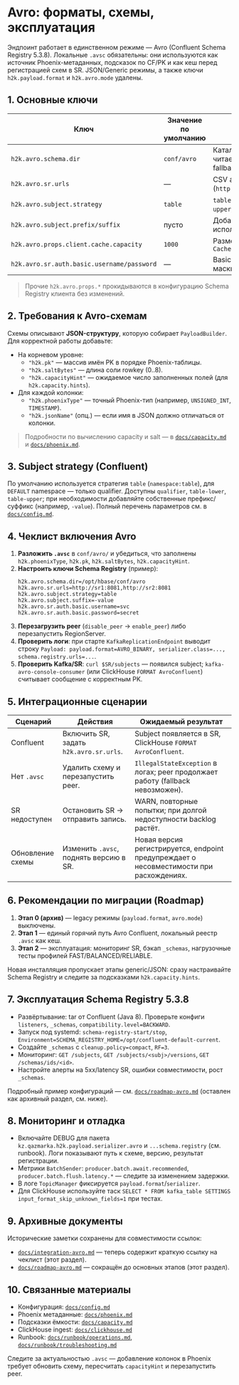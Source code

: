 # Avro: форматы, схемы, эксплуатация

Эндпоинт работает в единственном режиме — Avro (Confluent Schema Registry 5.3.8). Локальные `.avsc` обязательны: они используются как источник Phoenix-метаданных, подсказок по CF/PK и как кеш перед регистрацией схем в SR. JSON/Generic режимы, а также ключи `h2k.payload.format` и `h2k.avro.mode` удалены.

## 1. Основные ключи

| Ключ | Значение по умолчанию | Комментарий |
|---|---|---|
| `h2k.avro.schema.dir` | `conf/avro` | Каталог локальных `.avsc`, читается при старте и служит fallback‑кэшем |
| `h2k.avro.sr.urls` | — | CSV адресов Schema Registry (`http://sr1:8081,http://sr2:8081`) |
| `h2k.avro.subject.strategy` | `table` | `table` → `namespace:table`, `table-upper/table-lower`, `qualifier` |
| `h2k.avro.subject.prefix/suffix` | пусто | Добавляется к subject (часто используют `-value`) |
| `h2k.avro.props.client.cache.capacity` | `1000` | Размер identity-map `CachedSchemaRegistryClient` |
| `h2k.avro.sr.auth.basic.username/password` | — | Basic Auth; значения маскируются в логах |

> Прочие `h2k.avro.props.*` прокидываются в конфигурацию Schema Registry клиента без изменений.

## 2. Требования к Avro-схемам

Схемы описывают **JSON-структуру**, которую собирает `PayloadBuilder`. Для корректной работы добавьте:

- На корневом уровне:
  - `"h2k.pk"` — массив имён PK в порядке Phoenix-таблицы.
  - `"h2k.saltBytes"` — длина соли rowkey (0..8).
  - `"h2k.capacityHint"` — ожидаемое число заполненных полей (для `h2k.capacity.hints`).
- Для каждой колонки:
  - `"h2k.phoenixType"` — точный Phoenix-тип (например, `UNSIGNED_INT`, `TIMESTAMP`).
  - `"h2k.jsonName"` (опц.) — если имя в JSON должно отличаться от колонки.

> Подробности по вычислению capacity и salt — в [`docs/capacity.md`](capacity.md) и [`docs/phoenix.md`](phoenix.md).

## 3. Subject strategy (Confluent)

По умолчанию используется стратегия `table` (`namespace:table`), для `DEFAULT` namespace — только qualifier. Доступны `qualifier`, `table-lower`, `table-upper`; при необходимости добавляйте собственные префикс/суффикс (например, `-value`). Полный перечень параметров см. в [`docs/config.md`](config.md).

## 4. Чеклист включения Avro

1. **Разложить `.avsc`** в `conf/avro/` и убедиться, что заполнены `h2k.phoenixType`, `h2k.pk`, `h2k.saltBytes`, `h2k.capacityHint`.
2. **Настроить ключи Schema Registry** (пример):
   ```properties
   h2k.avro.schema.dir=/opt/hbase/conf/avro
   h2k.avro.sr.urls=http://sr1:8081,http://sr2:8081
   h2k.avro.subject.strategy=table
   h2k.avro.subject.suffix=-value
   h2k.avro.sr.auth.basic.username=svc
   h2k.avro.sr.auth.basic.password=secret
   ```
3. **Перезагрузить peer** (`disable_peer` → `enable_peer`) либо перезапустить RegionServer.
4. **Проверить логи**: при старте `KafkaReplicationEndpoint` выводит строку `Payload: payload.format=AVRO_BINARY, serializer.class=..., schema.registry.urls=...`.
5. **Проверить Kafka/SR**: `curl $SR/subjects` — появился subject; `kafka-avro-console-consumer` (или ClickHouse `FORMAT AvroConfluent`) считывает сообщение с корректным PK.

## 5. Интеграционные сценарии

| Сценарий | Действия | Ожидаемый результат |
|---|---|---|
| Confluent | Включить SR, задать `h2k.avro.sr.urls`. | Subject появляется в SR, ClickHouse `FORMAT AvroConfluent`. |
| Нет `.avsc` | Удалить схему и перезапустить peer. | `IllegalStateException` в логах; peer продолжает работу (fallback невозможен). |
| SR недоступен | Остановить SR → отправить запись. | WARN, повторные попытки; при долгой недоступности backlog растёт. |
| Обновление схемы | Изменить `.avsc`, поднять версию в SR. | Новая версия регистрируется, endpoint предупреждает о несовместимости при расхождениях. |

## 6. Рекомендации по миграции (Roadmap)

1. **Этап 0 (архив)** — legacy режимы (`payload.format`, `avro.mode`) выключены.
2. **Этап 1** — единый горячий путь Avro Confluent, локальный реестр `.avsc` как кеш.
3. **Этап 2** — эксплуатация: мониторинг SR, бэкап `_schemas`, нагрузочные тесты профилей FAST/BALANCED/RELIABLE.

Новая инсталляция пропускает этапы generic/JSON: сразу настраивайте Schema Registry и следите за подсказками `h2k.capacity.hints`.

## 7. Эксплуатация Schema Registry 5.3.8

- Развёртывание: tar от Confluent (Java 8). Проверьте конфиги `listeners`, `_schemas`, `compatibility.level=BACKWARD`.
- Запуск под systemd: `schema-registry-start/stop`, `Environment=SCHEMA_REGISTRY_HOME=/opt/confluent-default-current`.
- Создайте `_schemas` с `cleanup.policy=compact`, `RF=3`.
- Мониторинг: `GET /subjects`, `GET /subjects/<subj>/versions`, `GET /schemas/ids/<id>`.
- Настройте алерты на 5xx/latency SR, ошибки совместимости, рост `_schemas`.

Подробный пример конфигураций — см. [`docs/roadmap-avro.md`](roadmap-avro.md) (оставлен как архивный раздел, см. ниже).

## 8. Мониторинг и отладка

- Включайте DEBUG для пакета `kz.qazmarka.h2k.payload.serializer.avro` и `...schema.registry` (см. runbook). Логи показывают путь к схеме, версию, результат регистрации.
- Метрики `BatchSender`: `producer.batch.await.recommended`, `producer.batch.flush.latency.*` — следите за изменением задержки.
- В логе `TopicManager` фиксируется `payload.format`/`serializer`.
- Для ClickHouse используйте таск `SELECT * FROM kafka_table SETTINGS input_format_skip_unknown_fields=1` при тестах.

## 9. Архивные документы

Исторические заметки сохранены для совместимости ссылок:

- [`docs/integration-avro.md`](integration-avro.md) — теперь содержит краткую ссылку на чеклист (этот раздел).
- [`docs/roadmap-avro.md`](roadmap-avro.md) — сокращён до основных этапов (этот раздел).

## 10. Связанные материалы

- Конфигурация: [`docs/config.md`](config.md)
- Phoenix метаданные: [`docs/phoenix.md`](phoenix.md)
- Подсказки ёмкости: [`docs/capacity.md`](capacity.md)
- ClickHouse ingest: [`docs/clickhouse.md`](clickhouse.md)
- Runbook: [`docs/runbook/operations.md`](runbook/operations.md), [`docs/runbook/troubleshooting.md`](runbook/troubleshooting.md)

Следите за актуальностью `.avsc` — добавление колонок в Phoenix требует обновить схему, пересчитать `capacityHint` и перезапустить peer.
